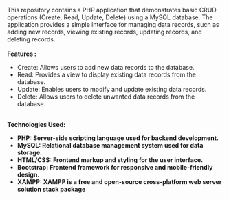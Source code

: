 This repository contains a PHP application that demonstrates basic CRUD operations (Create, Read, Update, Delete) using a MySQL database. The application provides a simple interface for managing data records, such as adding new records, viewing existing records, updating records, and deleting records.
<br>
<br>
<b>Features :</b>
<ul>
  <li> Create: Allows users to add new data records to the database.</li>
  <li>Read: Provides a view to display existing data records from the database.</li>
  <li>Update: Enables users to modify and update existing data records.</li>
  <li>Delete: Allows users to delete unwanted data records from the database.</li>
</ul>
<br>
<b>Technologies Used:<b>
<ul>
<li>PHP: Server-side scripting language used for backend development.</li>
<li>MySQL: Relational database management system used for data storage.</li>
<li>HTML/CSS: Frontend markup and styling for the user interface.</li>
<li>Bootstrap: Frontend framework for responsive and mobile-friendly design.</li>
<li>XAMPP: XAMPP is a free and open-source cross-platform web server solution stack package</li>
</ul>
